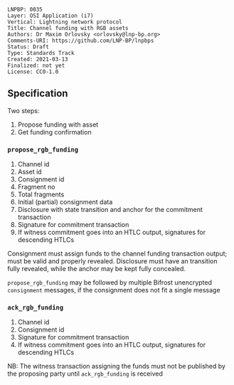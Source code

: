 ```
LNPBP: 0035
Layer: OSI Application (i7)
Vertical: Lightning network protocol
Title: Channel funding with RGB assets
Authors: Dr Maxim Orlovsky <orlovsky@lnp-bp.org>
Comments-URI: https://github.com/LNP-BP/lnpbps
Status: Draft
Type: Standards Track
Created: 2021-03-13
Finalized: not yet
License: CC0-1.0
```

## Specification

Two steps:
1. Propose funding with asset
2. Get funding confirmation

### `propose_rgb_funding`

1. Channel id
2. Asset id
3. Consignment id
4. Fragment no
5. Total fragments
6. Initial (partial) consignment data
7. Disclosure with state transition and anchor for the commitment transaction
8. Signature for commitment transaction
9. If witness commitment goes into an HTLC output, signatures for descending
   HTLCs

Consignment must assign funds to the channel funding transaction output;
must be valid and properly revealed. Disclosure must have an transition fully
revealed, while the anchor may be kept fully concealed.

`propose_rgb_funding` may be followed by multiple Bifrost unencrypted
`consignment` messages, if the consignment does not fit a single message

### `ack_rgb_funding`

1. Channel id
2. Consignment id
8. Signature for commitment transaction
9. If witness commitment goes into an HTLC output, signatures for descending
   HTLCs

NB: The witness transaction assigning the funds must not be published by the
proposing party until `ack_rgb_funding` is received
